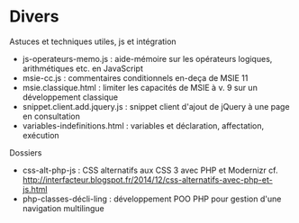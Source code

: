 Divers
========


Astuces et techniques utiles, js et intégration

* js-operateurs-memo.js : aide-mémoire sur les opérateurs logiques, arithmétiques etc. en JavaScript
* msie-cc.js : commentaires conditionnels en-deça de MSIE 11
* msie.classique.html : limiter les capacités de MSIE à v. 9 sur un développement classique
* snippet.client.add.jquery.js : snippet client d'ajout de jQuery à une page en consultation
* variables-indefinitions.html : variables et déclaration, affectation, exécution

Dossiers

* css-alt-php-js : CSS alternatifs aux CSS 3 avec PHP et Modernizr cf. http://interfacteur.blogspot.fr/2014/12/css-alternatifs-avec-php-et-js.html
* php-classes-décli-ling : développement POO PHP pour gestion d'une navigation multilingue


